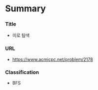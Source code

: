# Summary

### Title

- 미로 탐색

### URL

- https://www.acmicpc.net/problem/2178

### Classification

- BFS
